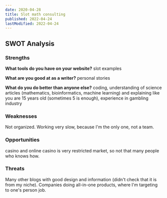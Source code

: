 ```yaml
---
date: 2020-04-28
title: Slot math consulting
published: 2022-04-24
lastModified: 2022-04-24
---
```


## SWOT Analysis

### Strengths

**What tools do you have on your website?** slot examples

**What are you good at as a writer?** personal stories

**What do you do better than anyone else?** coding, understanding of science articles (mathematics, bioinformatics, machine learning) and explaining like you are 15 years old (sometimes 5 is enough), experience in gambling industry

### Weaknesses

Not organized. Working very slow, because I'm the only one, not a team.

### Opportunities

casino and online casino is very restricted market, so not that many people who knows how.

### Threats

Many other blogs with good design and information (didn't check that it is from my niche). Companies doing all-in-one products, where I'm targeting to one's person job.